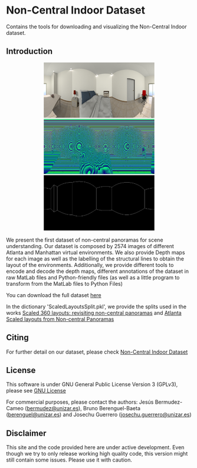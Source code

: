 # Non-Central Indoor Dataset
Contains the tools for downloading and visualizing the Non-Central Indoor dataset.

## Introduction
<p align="center">
<img src='config/AFimg0241.png' width=300>
<img src='config/AFimg0241_d.png' width=300>
<img src='config/AFimg0241_em.png' width=300>
</p>

We present the first dataset of non-central panoramas for scene understanding. Our dataset is composed by 2574 images of different Atlanta and Manhattan virtual environments.
We also provide Depth maps for each image as well as the labelling of the structural lines to obtain the layout of the environments. Additionally, we provide different tools to
encode and decode the depth maps, different annotations of the dataset in raw MatLab files and Python-friendly files (as well as a little program to transform from the MatLab files to Python Files) 

You can download the full dataset [here](https://drive.google.com/drive/folders/18OQXpbZsr3RBphU0kJC0OS2OXr-3BrkV?usp=sharing)

In the dictionary 'ScaledLayoutsSplit.pkl', we provide the splits used in the works [Scaled 360 layouts: revisiting non-central panoramas](https://openaccess.thecvf.com/content/CVPR2021W/OmniCV/papers/Berenguel-Baeta_Scaled_360_Layouts_Revisiting_Non-Central_Panoramas_CVPRW_2021_paper.pdf) and [Atlanta Scaled layouts from Non-central Panoramas](https://www.sciencedirect.com/journal/pattern-recognition)

## Citing
For further detail on our dataset, please check [Non-Central Indoor Dataset](https://www.sciencedirect.com/journal/data-in-brief)

## License 

This software is under GNU General Public License Version 3 (GPLv3), please see [GNU License](http://www.gnu.org/licenses/gpl.html)

For commercial purposes, please contact the authors: Jesús Bermudez-Cameo (bermudez@unizar.es), Bruno Berenguel-Baeta (berenguel@unizar.es) and Josechu Guerrero (josechu.guerrero@unizar.es)


## Disclaimer

This site and the code provided here are under active development. Even though we try to only release working high quality code, this version might still contain some issues. Please use it with caution.
